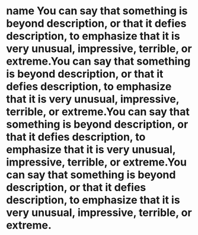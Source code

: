 # name You can say that something is beyond description, or that it defies description, to emphasize that it is very unusual, impressive, terrible, or extreme.You can say that something is beyond description, or that it defies description, to emphasize that it is very unusual, impressive, terrible, or extreme.You can say that something is beyond description, or that it defies description, to emphasize that it is very unusual, impressive, terrible, or extreme.You can say that something is beyond description, or that it defies description, to emphasize that it is very unusual, impressive, terrible, or extreme.
